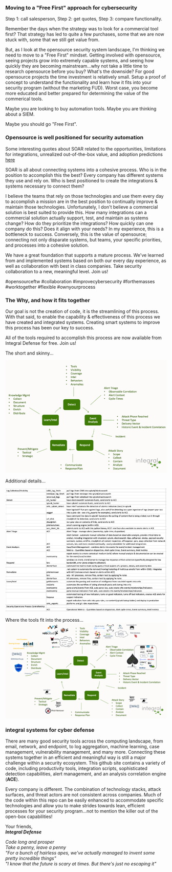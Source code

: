 ### Moving to a "Free First" approach for cybersecurity ###
Step 1: call salesperson, Step 2: get quotes, Step 3: compare functionality.

Remember the days when the strategy was to look for a commercial tool first? That strategy has led to quite a few purchases, some that we are now stuck with, some that we still get value from.

But, as I look at the opensource security system landscape, I'm thinking we need to move to a "Free First" mindset. Getting involved with opensource, seeing projects grow into extremely capable systems, and seeing how quickly they are becoming mainstream…why not take a little time to research opensource before you buy? What's the downside? For good opensource projects the time investment is relatively small. Setup a proof of concept to understand the functionality and learn how it fits into your security program (without the marketing FUD). Worst case, you become more educated and better prepared for determining the value of the commerical tools.

Maybe you are looking to buy automation tools. Maybe you are thinking about a SIEM.  

Maybe you should go "Free First".

### Opensource is well positioned for security automation ###
Some interesting quotes about SOAR related to the opportunities, limitations for integrations, unrealized out-of-the-box value, and adoption predictions [here](https://blogs.gartner.com/anton-chuvakin/2018/02/22/our-security-orchestration-and-automation-soar-paper-publishes/)

SOAR is all about connecting systems into a cohesive process. Who is in the position to accomplish this the best? Every company has different systems they use and rely on. Who is best positioned to create the integrations & systems necessary to connect them?

I believe the teams that rely on those technologies and use them every day to accomplish a mission are in the best position to continually improve & maintain those technologies. Unfortunately, I don't believe a commercial solution is best suited to provide this. How many integrations can a commercial solution actually support, test, and maintain as systems change? How do they prioritize the integrations? How quickly can one company do this? Does it align with your needs? In my experience, this is a bottleneck to success. Conversely, this is the value of opensource; connecting not only disparate systems, but teams, your specific priorities, and processes into a cohesive solution.

We have a great foundation that supports a mature process. We've learned from and implemented systems based on both our every day experience, as well as collaboration with best in class companies. Take security collaboration to a new, meaningful level. Join us!

#opensourceftw #collaboration #improvecybersecurity #forthemasses #worktogether #flexible #ownyourprocess

### The Why, and how it fits together ###
Our goal is not the creation of code, it is the streamlining of this process. With that said, to enable the capability & effectiveness of this process we have created and integrated systems. Creating smart systems to improve this process has been our key to success. 

All of the tools required to accomplish this process are now available from Integral Defense for free. Join us!

The short and skinny...

![The Process](the_process.png)

Additional details...

![More Words](details_words.png)

Where the tools fit into the process...
![Free systems and tools to accomplish the process](current_state.png)


### integral systems for cyber defense ###

There are many good security tools across the computing landscape, from email, network, and endpoint, to log aggregation, machine learning, case management, vulnerability management, and many more. Connecting these systems together in an efficient and meaningful way is still a major challenge within a security ecosystem. This github site contains a variety of code, including productivity tools, integration scripts, sophisticated detection capabilities, alert management, and an analysis correlation engine (**ACE**).

Every company is different. The combination of technology stacks, attack surfaces, and threat actors are not consistent across companies. Much of the code within this repo can be easily enhanced to accommodate specific technologies and allow you to make strides towards lean, efficient processes for your security program...not to mention the killer out of the open-box capabilities!

Your friends,<br>
***Integral Defense***

_Code long and prosper_<br>
_Take a penny, leave a penny_<br>
_"For a bunch of hairless apes, we've actually managed to invent some pretty incredible things"_<br>
_"I know that the future is scary at times. But there's just no escaping it"_
